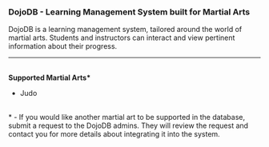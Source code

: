 <html>
  <body>
    <h3>DojoDB - Learning Management System built for Martial Arts</h3>
    <p>
      DojoDB is a learning management system, tailored around the world of martial arts. Students and instructors can interact and view pertinent information about their progress.
    </p>
    <hr />
    <br />
    <b>Supported Martial Arts*</b>
    <ul>
      <li>Judo</li>
    </ul>
    <br />
    <div>
      * - If you would like another martial art to be supported in the database, submit a request to the DojoDB admins. They will review the request and contact you for more details about integrating it into the system.
    </div>
  </body>
</html>
